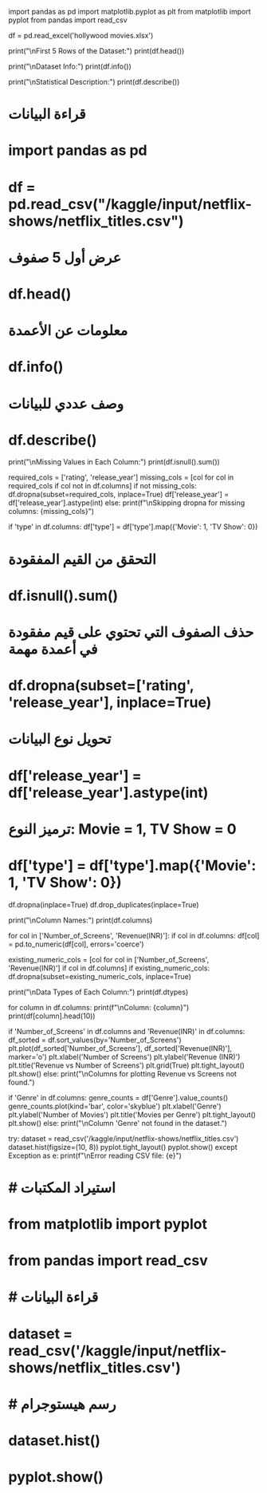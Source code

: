 import pandas as pd
import matplotlib.pyplot as plt
from matplotlib import pyplot
from pandas import read_csv

df = pd.read_excel('hollywood movies.xlsx')

print("\nFirst 5 Rows of the Dataset:")
print(df.head())

print("\nDataset Info:")
print(df.info())

print("\nStatistical Description:")
print(df.describe())
# قراءة البيانات
# import pandas as pd
# df = pd.read_csv("/kaggle/input/netflix-shows/netflix_titles.csv")
# عرض أول 5 صفوف
# df.head()
# معلومات عن الأعمدة
# df.info()
# وصف عددي للبيانات
# df.describe()


print("\nMissing Values in Each Column:")
print(df.isnull().sum())

required_cols = ['rating', 'release_year']
missing_cols = [col for col in required_cols if col not in df.columns]
if not missing_cols:
    df.dropna(subset=required_cols, inplace=True)
    df['release_year'] = df['release_year'].astype(int)
else:
    print(f"\nSkipping dropna for missing columns: {missing_cols}")

if 'type' in df.columns:
    df['type'] = df['type'].map({'Movie': 1, 'TV Show': 0})
# التحقق من القيم المفقودة
# df.isnull().sum()
# حذف الصفوف التي تحتوي على قيم مفقودة في أعمدة مهمة
# df.dropna(subset=['rating', 'release_year'], inplace=True)

# تحويل نوع البيانات
# df['release_year'] = df['release_year'].astype(int)

# ترميز النوع: Movie = 1, TV Show = 0
# df['type'] = df['type'].map({'Movie': 1, 'TV Show': 0})


df.dropna(inplace=True)
df.drop_duplicates(inplace=True)

print("\nColumn Names:")
print(df.columns)

for col in ['Number_of_Screens', 'Revenue(INR)']:
    if col in df.columns:
        df[col] = pd.to_numeric(df[col], errors='coerce')

existing_numeric_cols = [col for col in ['Number_of_Screens', 'Revenue(INR)'] if col in df.columns]
if existing_numeric_cols:
    df.dropna(subset=existing_numeric_cols, inplace=True)

print("\nData Types of Each Column:")
print(df.dtypes)

for column in df.columns:
    print(f"\nColumn: {column}")
    print(df[column].head(10))

if 'Number_of_Screens' in df.columns and 'Revenue(INR)' in df.columns:
    df_sorted = df.sort_values(by='Number_of_Screens')
    plt.plot(df_sorted['Number_of_Screens'], df_sorted['Revenue(INR)'], marker='o')
    plt.xlabel('Number of Screens')
    plt.ylabel('Revenue (INR)')
    plt.title('Revenue vs Number of Screens')
    plt.grid(True)
    plt.tight_layout()
    plt.show()
else:
    print("\nColumns for plotting Revenue vs Screens not found.")

if 'Genre' in df.columns:
    genre_counts = df['Genre'].value_counts()
    genre_counts.plot(kind='bar', color='skyblue')
    plt.xlabel('Genre')
    plt.ylabel('Number of Movies')
    plt.title('Movies per Genre')
    plt.tight_layout()
    plt.show()
else:
    print("\nColumn 'Genre' not found in the dataset.")

try:
    dataset = read_csv('/kaggle/input/netflix-shows/netflix_titles.csv')
    dataset.hist(figsize=(10, 8))
    pyplot.tight_layout()
    pyplot.show()
except Exception as e:
    print(f"\nError reading CSV file: {e}")
    
# # استيراد المكتبات
# from matplotlib import pyplot
# from pandas import read_csv
# 
# # قراءة البيانات
# dataset = read_csv('/kaggle/input/netflix-shows/netflix_titles.csv')
# 
# # رسم هيستوجرام
# dataset.hist()
# pyplot.show()
